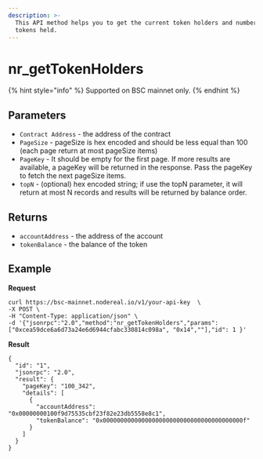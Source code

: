 ```yaml
---
description: >-
  This API method helps you to get the current token holders and number of
  tokens held.
---
```


# nr\_getTokenHolders

{% hint style="info" %}
Supported on BSC mainnet only.
{% endhint %}

## Parameters

* `Contract Address` - the address of the contract
* `PageSize` - pageSize is hex encoded and should be less equal than 100 (each page return at most pageSize items)
* `PageKey` - It should be empty for the first page. If more results are available, a pageKey will be returned in the response. Pass the pageKey to fetch the next pageSize items.&#x20;
* `topN` -  (optional) hex encoded string; if use the topN parameter, it will return at most N records and results will be returned by balance order.&#x20;

## Returns

* `accountAddress` - the address of the account
* `tokenBalance` - the balance of the token

## Example

**Request**

```
curl https://bsc-mainnet.nodereal.io/v1/your-api-key  \
-X POST \
-H "Content-Type: application/json" \
-d '{"jsonrpc":"2.0","method":"nr_getTokenHolders","params":["0xcea59dce6a6d73a24e6d6944cfabc330814c098a", "0x14",""],"id": 1 }'
```

**Result**

```
{
  "id": "1",
  "jsonrpc": "2.0",
  "result": {
    "pageKey": "100_342",
    "details": [
      {
        "accountAddress": "0x00000000100f9d75535cbf23f82e23db5558e8c1",
        "tokenBalance": "0x0000000000000000000000000000000000000000f"
      }
    ]
  }
}
```
